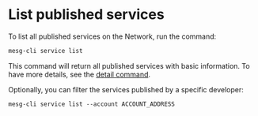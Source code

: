 # List published services

To list all published services on the Network, run the command:

```bash
mesg-cli service list
```

This command will return all published services with basic information. To have more details, see the [detail command](/service/run/detail.md).

Optionally, you can filter the services published by a specific developer:

```
mesg-cli service list --account ACCOUNT_ADDRESS
```




